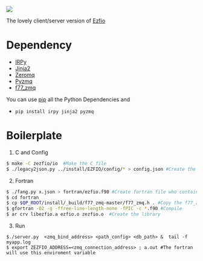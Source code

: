 ![](http://i.imgur.com/XUeaDoy.gif)

The lovely client/server version of [Ezfio](http://irpf90.ups-tlse.fr/index.php?title=EZFIO)

# Dependency
- [IRPy](https://github.com/TApplencourt/IRPy)
- [Jinja2](http://jinja.pocoo.org/docs/dev/)
- [Zeromq](http://zeromq.org/)
- [Pyzmq](https://github.com/zeromq/pyzmq)
- [f77_zmq](https://github.com/zeromq/f77_zmq)

You can use [pip](https://pip.pypa.io/en/stable/installing/) all the Python Dependencies and 
- `pip install irpy jinja2 pyzmq`

# Boilerplate

1) C and Config
```bash
$ make -C zezfio/io  #Make the C file
$ ./legacy2json.py ../install/EZFIO/config/* > config.json #Create the config file
```
2) Fortran
```bash
$ ./fang.py x.json > fortran/ezfio.f90 #Create fortran file who contain the ezfio API
$ cd fortran
$ cp $QP_ROOT/install/_build/f77_zmq-master/f77_zmq.h . #Copy the f77_zmq.h for simplicity
$ gfortran -O2 -g -ffree-line-length-none -fPIC -c *.f90 #Compile
$ ar crv libezfio.a ezfio.o zezfio.o  #Create the library
```
3) Run
```
$./server.py  <zmq_bind_address> <path_config> <db_path> &  tail -f myapp.log
$ export ZEZFIO_ADDRESS=<zmq_connection_address> ; a.out #The fortran will use this enviroment variable
```

